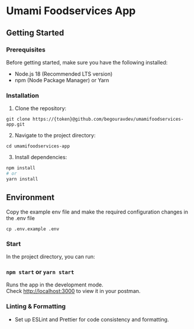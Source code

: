 # Umami Foodservices App

## Getting Started

### Prerequisites

Before getting started, make sure you have the following installed:

- Node.js 18 (Recommended LTS version)
- npm (Node Package Manager) or Yarn

### Installation

1. Clone the repository:

```
git clone https://{token}@github.com/begouravdev/umamifoodservices-app.git
```

2. Navigate to the project directory:

```
cd umamifoodservices-app
```

3. Install dependencies:

```bash
npm install
# or
yarn install
```

## Environment

Copy the example env file and make the required configuration changes in the .env file

```
cp .env.example .env
```

### Start

In the project directory, you can run:

### `npm start` or `yarn start`

Runs the app in the development mode.\
Check [http://localhost:3000](http://localhost:3000) to view it in your postman.

### Linting & Formatting

- Set up ESLint and Prettier for code consistency and formatting.
